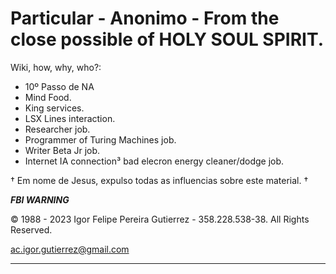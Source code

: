 # Particular - Anonimo - From the close possible of HOLY SOUL SPIRIT.

Wiki, how, why, who?:

- 10º Passo de NA
- Mind Food.
- King services.
- LSX Lines interaction.
- Researcher job.
- Programmer of Turing Machines job.
- Writer Beta Jr job.
- Internet IA connection³ bad elecron energy cleaner/dodge job. 

† Em nome de Jesus, expulso todas as influencias sobre este material. † 


***FBI WARNING***

© 1988 - 2023 Igor Felipe Pereira Gutierrez - 358.228.538-38. All Rights Reserved.

ac.igor.gutierrez@gmail.com

--------------------------------------------------------------------------------------
